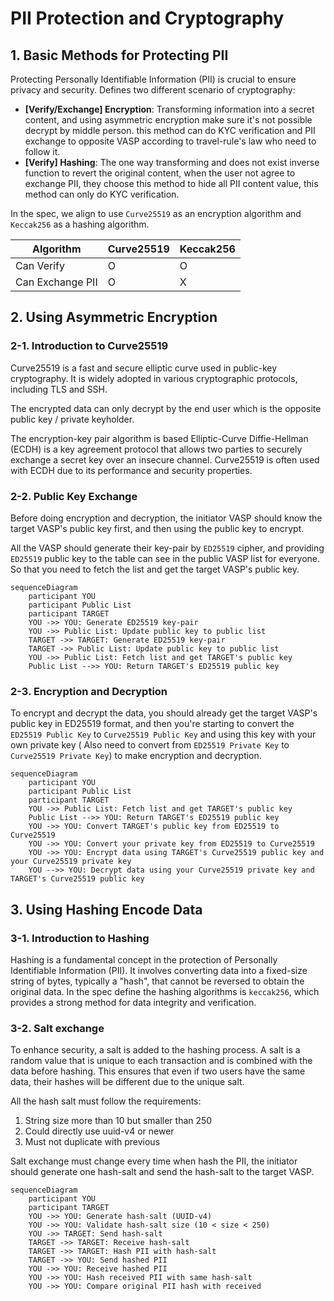 # **PII Protection and Cryptography**

## 1. Basic Methods for Protecting PII

Protecting Personally Identifiable Information (PII) is crucial to ensure privacy and security. Defines two different
scenario of cryptography:

- **[Verify/Exchange] Encryption**: Transforming information into a secret content, and using asymmetric encryption make
  sure it's not possible decrypt by middle person. this method can do KYC verification and PII exchange to opposite VASP
  according to travel-rule's law who need to follow it.
- **[Verify] Hashing**: The one way transforming and does not exist inverse function to revert the original content,
  when the user not agree to exchange PII, they choose this method to hide all PII content value, this method can only
  do KYC verification.

In the spec, we align to use `Curve25519` as an encryption algorithm and `Keccak256` as a hashing algorithm.

| Algorithm        | Curve25519 | Keccak256 |
|------------------|------------|-----------|
| Can Verify       | O          | O         |
| Can Exchange PII | O          | X         |

## 2. Using Asymmetric Encryption

### 2-1. Introduction to Curve25519

Curve25519 is a fast and secure elliptic curve used in public-key cryptography. It is widely adopted in various
cryptographic protocols, including TLS and SSH.

The encrypted data can only decrypt by the end user which is the opposite public key / private keyholder.

The encryption-key pair algorithm is based Elliptic-Curve Diffie-Hellman (ECDH) is a key agreement protocol that allows
two parties to securely exchange a secret key over an insecure channel. Curve25519 is often used with ECDH due to its
performance and security properties.

### 2-2. Public Key Exchange

Before doing encryption and decryption, the initiator VASP should know the target VASP's public key first, and then
using the public key to encrypt.

All the VASP should generate their key-pair by `ED25519` cipher, and providing `ED25519` public key to the table can see
in the public VASP list for everyone. So that you need to fetch the list and get the target VASP's public key.

```mermaid
sequenceDiagram
    participant YOU
    participant Public List
    participant TARGET
    YOU ->> YOU: Generate ED25519 key-pair
    YOU ->> Public List: Update public key to public list
    TARGET ->> TARGET: Generate ED25519 key-pair
    TARGET ->> Public List: Update public key to public list
    YOU ->> Public List: Fetch list and get TARGET's public key
    Public List -->> YOU: Return TARGET's ED25519 public key
```

### 2-3. Encryption and Decryption

To encrypt and decrypt the data, you should already get the target VASP's public key in ED25519 format, and then you're
starting to convert the `ED25519 Public Key` to `Curve25519 Public Key` and using this key with your own private key (
Also need to convert from `ED25519 Private Key` to `Curve25519 Private Key`) to make encryption and decryption.

```mermaid
sequenceDiagram
    participant YOU
    participant Public List
    participant TARGET
    YOU ->> Public List: Fetch list and get TARGET's public key
    Public List -->> YOU: Return TARGET's ED25519 public key
    YOU ->> YOU: Convert TARGET's public key from ED25519 to Curve25519
    YOU ->> YOU: Convert your private key from ED25519 to Curve25519
    YOU ->> YOU: Encrypt data using TARGET's Curve25519 public key and your Curve25519 private key
    YOU -->> YOU: Decrypt data using your Curve25519 private key and TARGET's Curve25519 public key
```

## 3. Using Hashing Encode Data

### 3-1. Introduction to Hashing

Hashing is a fundamental concept in the protection of Personally Identifiable Information (PII). It involves converting
data into a fixed-size string of bytes, typically a "hash", that cannot be reversed to obtain the original data. In the
spec define the hashing algorithms is `keccak256`, which provides a strong method for data integrity and verification.

### 3-2. Salt exchange

To enhance security, a salt is added to the hashing process. A salt is a random value that is unique to each transaction
and is combined with the data before hashing. This ensures that even if two users have the same data, their hashes will
be different due to the unique salt.

All the hash salt must follow the requirements:

1. String size more than 10 but smaller than 250
2. Could directly use uuid-v4 or newer
3. Must not duplicate with previous

Salt exchange must change every time when hash the PII, the initiator should generate one hash-salt and send the
hash-salt to the target VASP.

```mermaid
sequenceDiagram
    participant YOU
    participant TARGET
    YOU ->> YOU: Generate hash-salt (UUID-v4)
    YOU ->> YOU: Validate hash-salt size (10 < size < 250)
    YOU ->> TARGET: Send hash-salt
    TARGET ->> TARGET: Receive hash-salt
    TARGET ->> TARGET: Hash PII with hash-salt
    TARGET ->> YOU: Send hashed PII
    YOU ->> YOU: Receive hashed PII
    YOU ->> YOU: Hash received PII with same hash-salt
    YOU ->> YOU: Compare original PII hash with received
```